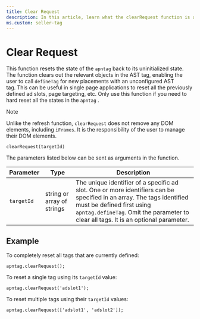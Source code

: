```yaml
---
title: Clear Request
description: In this article, learn what the clearRequest function is and the parameters that can be added to this function.
ms.custom: seller-tag
---
```


# Clear Request

This function resets the state of the `apntag` back to its uninitialized state. The function clears out the relevant objects in the AST tag, enabling the user to call `defineTag` for new placements with an unconfigured AST tag. This can be useful in single page applications to reset all the previously defined ad slots, page targeting, etc. Only use this function if you need to hard reset all the states in the `apntag` .

> [!NOTE]
> Unlike the refresh function, `clearRequest` does not remove any DOM elements, including `iFrames`. It is the responsibility of the user to manage their DOM elements.

``` pre
clearRequest(targetId)
```

The parameters listed below can be sent as arguments in the function.

| Parameter | Type | Description |
|---|---|---|
| `targetId`| string or array of strings | The unique identifier of a specific ad slot. One or more identifiers can be specified in an array. The tags identified must be defined first using `apntag.defineTag`. Omit the parameter to clear all tags. It is an optional parameter. |

## Example

To completely reset all tags that are currently defined:

``` pre
apntag.clearRequest(); 
```

To reset a single tag using its `targetId` value:

``` pre
apntag.clearRequest('adslot1');
```

To reset multiple tags using their `targetId` values:

``` pre
apntag.clearRequest(['adslot1', 'adslot2']);
```
